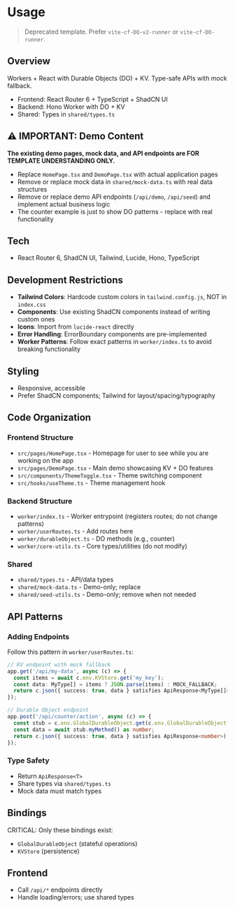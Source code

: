 # Usage

> Deprecated template. Prefer `vite-cf-DO-v2-runner` or `vite-cf-DO-runner`.

## Overview
Workers + React with Durable Objects (DO) + KV. Type-safe APIs with mock fallback.
- Frontend: React Router 6 + TypeScript + ShadCN UI
- Backend: Hono Worker with DO + KV
- Shared: Types in `shared/types.ts`

## ⚠️ IMPORTANT: Demo Content
**The existing demo pages, mock data, and API endpoints are FOR TEMPLATE UNDERSTANDING ONLY.**
- Replace `HomePage.tsx` and `DemoPage.tsx` with actual application pages
- Remove or replace mock data in `shared/mock-data.ts` with real data structures
- Remove or replace demo API endpoints (`/api/demo`, `/api/seed`) and implement actual business logic
- The counter example is just to show DO patterns - replace with real functionality

## Tech
- React Router 6, ShadCN UI, Tailwind, Lucide, Hono, TypeScript

## Development Restrictions
- **Tailwind Colors**: Hardcode custom colors in `tailwind.config.js`, NOT in `index.css`
- **Components**: Use existing ShadCN components instead of writing custom ones
- **Icons**: Import from `lucide-react` directly
- **Error Handling**: ErrorBoundary components are pre-implemented
- **Worker Patterns**: Follow exact patterns in `worker/index.ts` to avoid breaking functionality

## Styling
- Responsive, accessible
- Prefer ShadCN components; Tailwind for layout/spacing/typography

## Code Organization

### Frontend Structure
- `src/pages/HomePage.tsx` - Homepage for user to see while you are working on the app
- `src/pages/DemoPage.tsx` - Main demo showcasing KV + DO features
- `src/components/ThemeToggle.tsx` - Theme switching component
- `src/hooks/useTheme.ts` - Theme management hook

### Backend Structure
- `worker/index.ts` - Worker entrypoint (registers routes; do not change patterns)
- `worker/userRoutes.ts` - Add routes here
- `worker/durableObject.ts` - DO methods (e.g., counter)
- `worker/core-utils.ts` - Core types/utilities (do not modify)

### Shared
- `shared/types.ts` - API/data types
- `shared/mock-data.ts` - Demo-only; replace
- `shared/seed-utils.ts` - Demo-only; remove when not needed

## API Patterns

### Adding Endpoints
Follow this pattern in `worker/userRoutes.ts`:
```typescript
// KV endpoint with mock fallback
app.get('/api/my-data', async (c) => {
  const items = await c.env.KVStore.get('my_key');
  const data: MyType[] = items ? JSON.parse(items) : MOCK_FALLBACK;
  return c.json({ success: true, data } satisfies ApiResponse<MyType[]>);
});

// Durable Object endpoint
app.post('/api/counter/action', async (c) => {
  const stub = c.env.GlobalDurableObject.get(c.env.GlobalDurableObject.idFromName("global"));
  const data = await stub.myMethod() as number;
  return c.json({ success: true, data } satisfies ApiResponse<number>);
});
```

### Type Safety
- Return `ApiResponse<T>`
- Share types via `shared/types.ts`
- Mock data must match types

## Bindings
CRITICAL: Only these bindings exist:
- `GlobalDurableObject` (stateful operations)
- `KVStore` (persistence)

## Frontend
- Call `/api/*` endpoints directly
- Handle loading/errors; use shared types
